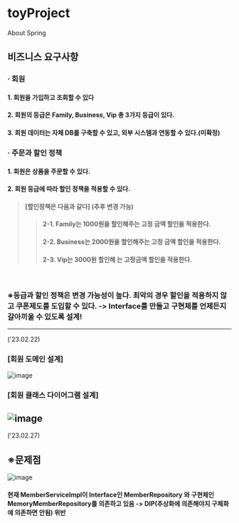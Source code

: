 # toyProject
About Spring

## 비즈니스 요구사항
### · 회원
#### 1. 회원을 가입하고 조회할 수 있다
#### 2. 회원의 등급은 Family, Business, Vip 총 3가지 등급이 있다.
#### 3. 회원 데이터는 자체 DB를 구축할 수 있고, 외부 시스템과 연동할 수 있다.(미확정)
### · 주문과 할인 정책
#### 1. 회원은 상품을 주문할 수 있다.
#### 2. 회원 등급에 따라 할인 정책을 적용할 수 있다.
> #### [할인정책은 다음과 같다] (추후 변경 가능)
>   > #### 2-1. Family는 1000원을 할인해주는 고정 금액 할인을 적용한다.
>   > #### 2-2. Business는 2000원을 할인해주는 고정 금액 할인을 적용한다.
>   > #### 2-3. Vip는 3000원 할인해 는 고정금액 할인을 적용한다.
<br>

### ※등급과 할인 정책은 변경 가능성이 높다. 최악의 경우 할인을 적용하지 않고 쿠폰제도를 도입할 수 있다. -> Interface를 만들고 구현체를 언제든지 갈아끼울 수 있도록 설계!
----------------------------------------------------------------------------------
('23.02.22)
### [회원 도메인 설계]
![image](https://user-images.githubusercontent.com/51987233/220662559-47172227-c67c-4869-ae7c-ef402190ef4a.png)

### [회원 클래스 다이어그램 설계]
![image](https://user-images.githubusercontent.com/51987233/220662671-b3832cc6-b13b-463c-a710-e50b3a435d9a.png)
----------------------------------------------------------------------------------
('23.02.27)
## ※문제점
![image](https://user-images.githubusercontent.com/51987233/221590967-a39effc0-cf77-45c6-b5ed-e93f085f20da.png)
#### 현재 MemberServiceImpl이 Interface인 MemberRepository 와 구현체인 MemoryMemberRepository를 의존하고 있음 -> DIP(추상화에 의존해야지 구체화에 의존하면 안됨) 위반
